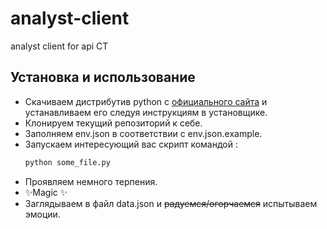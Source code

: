 # analyst-client
analyst client for api CT


## Установка и использование

- Скачиваем дистрибутив python с [официального сайта](https://www.python.org/downloads/) и устанавливаем его следуя инструкциям в установщике.
- Клонируем текущий репозиторий к себе.
- Заполняем env.json в соответствии с env.json.example.
- Запускаем интересующий вас скрипт командой :
     ```sh
    python some_file.py
    ```
- Проявляем немного терпения.
- ✨Magic ✨ 
- Заглядываем в файл data.json и ~~радуемся/огорчаемся~~ испытываем эмоции.
